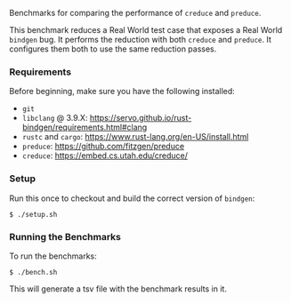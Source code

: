 Benchmarks for comparing the performance of `creduce` and `preduce`.

This benchmark reduces a Real World test case that exposes a Real World
`bindgen` bug. It performs the reduction with both `creduce` and `preduce`. It
configures them both to use the same reduction passes.

### Requirements

Before beginning, make sure you have the following installed:

* `git`
* `libclang` @ 3.9.X: https://servo.github.io/rust-bindgen/requirements.html#clang
* `rustc` and `cargo`: https://www.rust-lang.org/en-US/install.html
* `preduce`: https://github.com/fitzgen/preduce
* `creduce`: https://embed.cs.utah.edu/creduce/

### Setup

Run this once to checkout and build the correct version of `bindgen`:

```
$ ./setup.sh
```

### Running the Benchmarks

To run the benchmarks:

```
$ ./bench.sh
```

This will generate a tsv file with the benchmark results in it.
